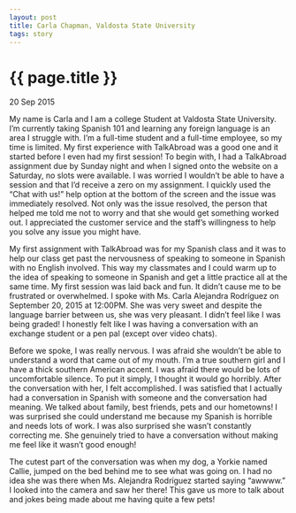 ```yaml
---
layout: post
title: Carla Chapman, Valdosta State University
tags: story
---
```


# {{ page.title }}

20 Sep 2015

My name is Carla and I am a college Student at Valdosta State University. I’m currently taking Spanish 101 and learning any foreign language is an area I struggle with. I’m a full-time student and a full-time employee, so my time is limited. My first experience with TalkAbroad was a good one and it started before I even had my first session! To begin with, I had a TalkAbroad assignment due by Sunday night and when I signed onto the website on a Saturday, no slots were available. I was worried I wouldn’t be able to have a session and that I’d receive a zero on my assignment. I quickly used the “Chat with us!” help option at the bottom of the screen and the issue was immediately resolved. Not only was the issue resolved, the person that helped me told me not to worry and that she would get something worked out. I appreciated the customer service and the staff’s willingness to help you solve any issue you might have.

My first assignment with TalkAbroad was for my Spanish class and it was to help our class get past the nervousness of speaking to someone in Spanish with no English involved. This way my classmates and I could warm up to the idea of speaking to someone in Spanish and get a little practice all at the same time. My first session was laid back and fun. It didn’t cause me to be frustrated or overwhelmed. I spoke with Ms. Carla Alejandra Rodríguez on September 20, 2015 at 12:00PM. She was very sweet and despite the language barrier between us, she was very pleasant. I didn’t feel like I was being graded! I honestly felt like I was having a conversation with an exchange student or a pen pal (except over video chats).  

Before we spoke, I was really nervous. I was afraid she wouldn’t be able to understand a word that came out of my mouth. I’m a true southern girl and I have a thick southern American accent. I was afraid there would be lots of uncomfortable silence. To put it simply, I thought it would go horribly. After the conversation with her, I felt accomplished. I was satisfied that I actually had a conversation in Spanish with someone and the conversation had meaning. We talked about family, best friends, pets and our hometowns! I was surprised she could understand me because my Spanish is horrible and needs lots of work. I was also surprised she wasn’t constantly correcting me. She genuinely tried to have a conversation without making me feel like it wasn’t good enough!

The cutest part of the conversation was when my dog, a Yorkie named Callie, jumped on the bed behind me to see what was going on. I had no idea she was there when Ms. Alejandra Rodríguez started saying “awwww.” I looked into the camera and saw her there! This gave us more to talk about and jokes being made about me having quite a few pets!